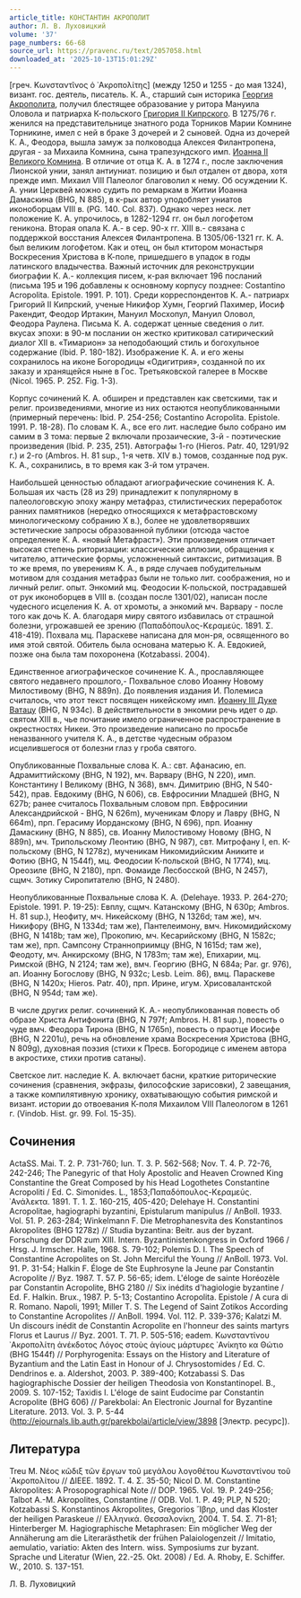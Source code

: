 ```yaml
---
article_title: КОНСТАНТИН АКРОПОЛИТ
author: Л. В. Луховицкий
volume: '37'
page_numbers: 66-68
source_url: https://pravenc.ru/text/2057058.html
downloaded_at: '2025-10-13T15:01:29Z'
---
```


[греч. Κωνσταντῖνος ὁ ᾿Ακροπολίτης] (между 1250 и 1255 - до мая 1324), визант. гос. деятель, писатель. К. А., старший сын историка [Георгия Акрополита](<https://pravenc.ru/text/АКРОПОЛИТ ГЕОРГИЙ.html>), получил блестящее образование у ритора Мануила Оловола и патриарха К-польского [Григория II Кипрского](<https://pravenc.ru/text/Григория II Кипрского.html>). В 1275/76 г. женился на представительнице знатного рода Торников Марии Комнине Торникине, имел с ней в браке 3 дочерей и 2 сыновей. Одна из дочерей К. А., Феодора, вышла замуж за полководца Алексея Филантропена, другая - за Михаила Комнина, сына трапезундского имп. [Иоанна II Великого Комнина](<https://pravenc.ru/text/Иоанна II Великого Комнина.html>). В отличие от отца К. А. в 1274 г., после заключения Лионской унии, занял антиуниат. позицию и был отдален от двора, хотя прежде имп. Михаил VIII Палеолог благоволил к нему. Об осуждении К. А. унии Церквей можно судить по ремаркам в Житии Иоанна Дамаскина (BHG, N 885), в к-рых автор уподобляет униатов иконоборцам VIII в. (PG. 140. Col. 837). Однако через неск. лет положение К. А. упрочилось, в 1282-1294 гг. он был логофетом геникона. Вторая опала К. А.- в сер. 90-х гг. XIII в.- связана с поддержкой восстания Алексея Филантропена. В 1305/06-1321 гг. К. А. был великим логофетом. Как и отец, он был ктитором монастыря Воскресения Христова в К-поле, пришедшего в упадок в годы латинского владычества. Важный источник для реконструкции биографии К. А.- коллекция писем, к-рая включает 196 посланий (письма 195 и 196 добавлены к основному корпусу позднее: Costantino Acropolita. Epistole. 1991. P. 101). Среди корреспондентов К. А.- патриарх Григорий II Кипрский, ученые Никифор Хумн, Георгий Пахимер, Иосиф Ракендит, Феодор Иртакин, Мануил Мосхопул, Мануил Оловол, Феодора Раулена. Письма К. А. содержат ценные сведения о лит. вкусах эпохи: в 90-м послании он жестко критиковал сатирический диалог XII в. «Тимарион» за неподобающий стиль и богохульное содержание (Ibid. P. 180-182). Изображение К. А. и его жены сохранилось на иконе Богородицы «Одигитрия», созданной по их заказу и хранящейся ныне в Гос. Третьяковской галерее в Москве (Nicol. 1965. P. 252. Fig. 1-3).

Корпус сочинений К. А. обширен и представлен как светскими, так и религ. произведениями, многие из них остаются неопубликованными (примерный перечень: Ibid. P. 254-256; Costantino Acropolita. Epistole. 1991. P. 18-28). По словам К. А., все его лит. наследие было собрано им самим в 3 тома: первые 2 включали прозаические, 3-й - поэтические произведения (Ibid. P. 235, 251). Автографы 1-го (Hieros. Patr. 40, 1291/92 г.) и 2-го (Ambros. H. 81 sup., 1-я четв. XIV в.) томов, созданные под рук. К. А., сохранились, в то время как 3-й том утрачен.

Наибольшей ценностью обладают агиографические сочинения К. А. Большая их часть (28 из 29) принадлежит к популярному в палеологовскую эпоху жанру метафраз, стилистических переработок ранних памятников (нередко относящихся к метафрастовскому минологическому собранию X в.), более не удовлетворявших эстетические запросы образованной публики (отсюда частое определение К. А. «новый Метафраст»). Эти произведения отличает высокая степень риторизации: классические аллюзии, обращения к читателю, аттические формы, усложненный синтаксис, ритмизация. В то же время, по уверениям К. А., в ряде случаев побудительным мотивом для создания метафраз были не только лит. соображения, но и личный религ. опыт. Энкомий мц. Феодосии К-польской, пострадавшей от рук иконоборцев в VIII в. (создан после 1301/02), написан после чудесного исцеления К. А. от хромоты, а энкомий мч. Варвару - после того как дочь К. А. благодаря миру святого избавилась от страшной болезни, угрожавшей ее зрению (Παπαδόπουλος-Κεραμεύς. 1891. Σ. 418-419). Похвала мц. Параскеве написана для мон-ря, освященного во имя этой святой. Обитель была основана матерью К. А. Евдокией, позже она была там похоронена (Kotzabassi. 2004).

Единственное агиографическое сочинение К. А., прославляющее святого недавнего прошлого,- Похвальное слово Иоанну Новому Милостивому (BHG, N 889n). До появления издания И. Полемиса считалось, что этот текст посвящен никейскому имп. [Иоанну III Дуке Ватацу](<https://pravenc.ru/text/Иоанну III Дуке Ватацу.html>) (BHG, N 934c). В действительности в энкомии речь идет о др. святом XIII в., чье почитание имело ограниченное распространение в окрестностях Никеи. Это произведение написано по просьбе неназванного учителя К. А., в детстве чудесным образом исцелившегося от болезни глаз у гроба святого.

Опубликованные Похвальные слова К. А.: свт. Афанасию, еп. Адрамиттийскому (BHG, N 192), мч. Варвару (BHG, N 220), имп. Константину I Великому (BHG, N 368), вмч. Димитрию (BHG, N 540-542), прав. Евдокиму (BHG, N 606), св. Евфросинии Младшей (BHG, N 627b; ранее считалось Похвальным словом прп. Евфросинии Александрийской - BHG, N 626m), мученикам Флору и Лавру (BHG, N 664m), прп. Герасиму Иорданскому (BHG, N 696), прп. Иоанну Дамаскину (BHG, N 885), св. Иоанну Милостивому Новому (BHG, N 889n), мч. Трипольскому Леонтию (BHG, N 987), свт. Митрофану I, еп. К-польскому (BHG, N 1278z), мученикам Никомидийским Аниките и Фотию (BHG, N 1544f), мц. Феодосии К-польской (BHG, N 1774), мц. Ореозиле (BHG, N 2180), прп. Фомаиде Лесбосской (BHG, N 2457), сщмч. Зотику Сиропитателю (BHG, N 2480).

Неопубликованные Похвальные слова К. А. (Delehaye. 1933. P. 264-270; Epistole. 1991. P. 19-25): Евплу, сщмч. Катанскому (BHG, N 630p; Ambros. H. 81 sup.), Неофиту, мч. Никейскому (BHG, N 1326d; там же), мч. Никифору (BHG, N 1334d; там же), Пантелеимону, вмч. Никомидийскому (BHG, N 1418b; там же), Прокопию, мч. Кесарийскому (BHG, N 1582c; там же), прп. Сампсону Странноприимцу (BHG, N 1615d; там же), Феодоту, мч. Анкирскому (BHG, N 1783m; там же), Епихарии, мц. Римской (BHG, N 2124; там же), вмч. Георгию (BHG, N 684a; Par. gr. 976), ап. Иоанну Богослову (BHG, N 932c; Lesb. Leim. 86), вмц. Параскеве (BHG, N 1420x; Hieros. Patr. 40), прп. Ирине, игум. Хрисовалантской (BHG, N 954d; там же).

В числе других религ. сочинений К. А.- неопубликованная повесть об образе Христа Антифонита (BHG, N 797f; Ambros. H. 81 sup.), повесть о чуде вмч. Феодора Тирона (BHG, N 1765n), повесть о праотце Иосифе (BHG, N 2201u), речь на обновление храма Воскресения Христова (BHG, N 809g), духовная поэзия (стихи к Пресв. Богородице с именем автора в акростихе, стихи против сатаны).

Светское лит. наследие К. А. включает басни, краткие риторические сочинения (сравнения, экфразы, философские зарисовки), 2 завещания, а также компилятивную хронику, охватывающую события римской и визант. истории до отвоевания К-поля Михаилом VIII Палеологом в 1261 г. (Vindob. Hist. gr. 99. Fol. 15-35).

## Сочинения

ActaSS. Mai. T. 2. P. 731-760; Iun. T. 3. P. 562-568; Nov. T. 4. P. 72-76, 242-246; The Panegyric of that Holy Apostolic and Heaven Crowned King Constantine the Great Composed by his Head Logothetes Constantine Acropoliti / Ed. C. Simonides. L., 1853;Παπαδόπουλος-Κεραμεύς. ᾿Ανάλεκτα. 1891. Τ. 1. Σ. 160-215, 405-420; Delehaye H. Constantini Acropolitae, hagiographi byzantini, Epistularum manipulus // AnBoll. 1933. Vol. 51. P. 263-284; Winkelmann F. Die Metrophanesvita des Konstantinos Akropolites (BHG 1278z) // Studia byzantina: Beitr. aus der byzant. Forschung der DDR zum XIII. Intern. Byzantinistenkongress in Oxford 1966 / Hrsg. J. Irmscher. Halle, 1968. S. 79-102; Polemis D. I. The Speech of Constantine Acropolites on St. John Merciful the Young // AnBoll. 1973. Vol. 91. P. 31-54; Halkin F. Éloge de Ste Euphrosyne la Jeune par Constantin Acropolite // Byz. 1987. T. 57. P. 56-65; idem. L'éloge de sainte Horéozèle par Constantin Acropolite, BHG 2180 // Six inédits d'hagiologie byzantine / Ed. F. Halkin. Brux., 1987. P. 5-13; Costantino Acropolita. Epistole / A cura di R. Romano. Napoli, 1991; Miller T. S. The Legend of Saint Zotikos According to Constantine Acropolites // AnBoll. 1994. Vol. 112. P. 339-376; Kalatzi M. Un discours inédit de Constantin Acropolite en l'honneur des saints martyrs Florus et Laurus // Byz. 2001. T. 71. P. 505-516; eadem. Κωνσταντίνου ᾿Ακροπολίτη ἀνέκδοτος Λόγος στοὺς ἁγίους μάρτυρες ᾿Ανίκητο κα Θώτιο (BHG 1544f) // Porphyrogenita: Essays on the History and Literature of Byzantium and the Latin East in Honour of J. Chrysostomides / Ed. C. Dendrinos e. a. Aldershot, 2003. P. 389-400; Kotzabassi S. Das hagiographische Dossier der heiligen Theodosia von Konstantinopel. B., 2009. S. 107-152; Taxidis I. L'éloge de saint Eudocime par Constantin Acropolite (BHG 606) // Parekbolai: An Electronic Journal for Byzantine Literature. 2013. Vol. 3. P. 5-44 (http://ejournals.lib.auth.gr/parekbolai/article/view/3898 [Электр. ресурс]).

## Литература

Treu M. Νέος κῶδιξ τῶν ἔργων τοῦ μεγάλου λογοθέτου Κωνσταντίνου τοῦ ᾿Ακροπολίτου // ΔΙΕΕΕ. 1892. Τ. 4. Σ. 35-50; Nicol D. M. Constantine Akropolites: A Prosopographical Note // DOP. 1965. Vol. 19. P. 249-256; Talbot A.-M. Akropolites, Constantine // ODB. Vol. 1. P. 49; PLP, N 520; Kotzabassi S. Konstantinos Akropolites, Gregorios ῎Ιβηρ, und das Kloster der heiligen Paraskeue // Ελληνικά. Θεσσαλονίκη, 2004. Τ. 54. Σ. 71-81; Hinterberger M. Hagiographische Metaphrasen: Ein möglicher Weg der Annäherung am die Literarästhetik der frühen Palaiologenzeit // Imitatio, aemulatio, variatio: Akten des Intern. wiss. Symposiums zur byzant. Sprache und Literatur (Wien, 22.-25. Okt. 2008) / Ed. A. Rhoby, E. Schiffer. W., 2010. S. 137-151.

Л. В. Луховицкий
